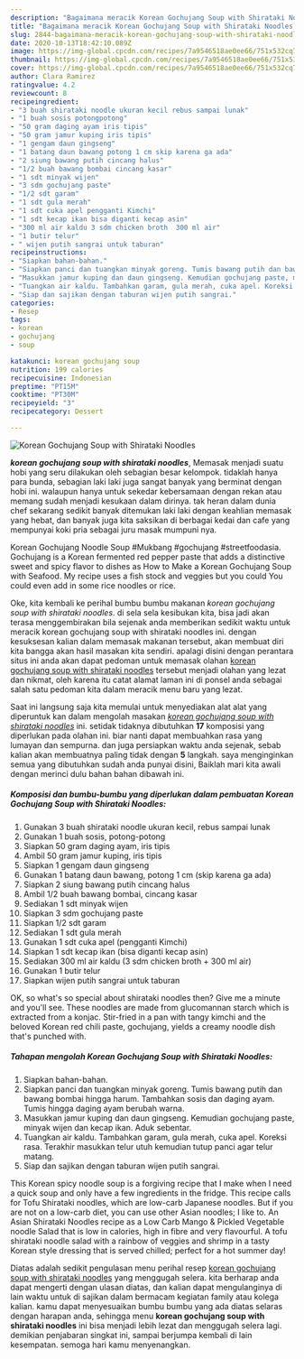 ```yaml
---
description: "Bagaimana meracik Korean Gochujang Soup with Shirataki Noodles, Sempurna"
title: "Bagaimana meracik Korean Gochujang Soup with Shirataki Noodles, Sempurna"
slug: 2844-bagaimana-meracik-korean-gochujang-soup-with-shirataki-noodles-sempurna
date: 2020-10-13T18:42:10.089Z
image: https://img-global.cpcdn.com/recipes/7a9546518ae0ee66/751x532cq70/korean-gochujang-soup-with-shirataki-noodles-foto-resep-utama.jpg
thumbnail: https://img-global.cpcdn.com/recipes/7a9546518ae0ee66/751x532cq70/korean-gochujang-soup-with-shirataki-noodles-foto-resep-utama.jpg
cover: https://img-global.cpcdn.com/recipes/7a9546518ae0ee66/751x532cq70/korean-gochujang-soup-with-shirataki-noodles-foto-resep-utama.jpg
author: Clara Ramirez
ratingvalue: 4.2
reviewcount: 8
recipeingredient:
- "3 buah shirataki noodle ukuran kecil rebus sampai lunak"
- "1 buah sosis potongpotong"
- "50 gram daging ayam iris tipis"
- "50 gram jamur kuping iris tipis"
- "1 gengam daun gingseng"
- "1 batang daun bawang potong 1 cm skip karena ga ada"
- "2 siung bawang putih cincang halus"
- "1/2 buah bawang bombai cincang kasar"
- "1 sdt minyak wijen"
- "3 sdm gochujang paste"
- "1/2 sdt garam"
- "1 sdt gula merah"
- "1 sdt cuka apel pengganti Kimchi"
- "1 sdt kecap ikan bisa diganti kecap asin"
- "300 ml air kaldu 3 sdm chicken broth  300 ml air"
- "1 butir telur"
- " wijen putih sangrai untuk taburan"
recipeinstructions:
- "Siapkan bahan-bahan."
- "Siapkan panci dan tuangkan minyak goreng. Tumis bawang putih dan bawang bombai hingga harum. Tambahkan sosis dan daging ayam. Tumis hingga daging ayam berubah warna."
- "Masukkan jamur kuping dan daun gingseng. Kemudian gochujang paste, minyak wijen dan kecap ikan. Aduk sebentar."
- "Tuangkan air kaldu. Tambahkan garam, gula merah, cuka apel. Koreksi rasa. Terakhir masukkan telur utuh kemudian tutup panci agar telur matang."
- "Siap dan sajikan dengan taburan wijen putih sangrai."
categories:
- Resep
tags:
- korean
- gochujang
- soup

katakunci: korean gochujang soup 
nutrition: 199 calories
recipecuisine: Indonesian
preptime: "PT15M"
cooktime: "PT30M"
recipeyield: "3"
recipecategory: Dessert

---
```



![Korean Gochujang Soup with Shirataki Noodles](https://img-global.cpcdn.com/recipes/7a9546518ae0ee66/751x532cq70/korean-gochujang-soup-with-shirataki-noodles-foto-resep-utama.jpg)

<b><i>korean gochujang soup with shirataki noodles</i></b>, Memasak menjadi suatu hobi yang seru dilakukan oleh sebagian besar kelompok. tidaklah hanya para bunda, sebagian laki laki juga sangat banyak yang berminat dengan hobi ini. walaupun hanya untuk sekedar kebersamaan dengan rekan atau memang sudah menjadi kesukaan dalam dirinya. tak heran dalam dunia chef sekarang sedikit banyak ditemukan laki laki dengan keahlian memasak yang hebat, dan banyak juga kita saksikan di berbagai kedai dan cafe yang mempunyai koki pria sebagai juru masak mumpuni nya.

Korean Gochujang Noodle Soup #Mukbang #gochujang #streetfoodasia. Gochujang is a Korean fermented red pepper paste that adds a distinctive sweet and spicy flavor to dishes as How to Make a Korean Gochujang Soup with Seafood. My recipe uses a fish stock and veggies but you could You could even add in some rice noodles or rice.

Oke, kita kembali ke perihal bumbu bumbu makanan <i>korean gochujang soup with shirataki noodles</i>. di sela sela kesibukan kita, bisa jadi akan terasa menggembirakan bila sejenak anda memberikan sedikit waktu untuk meracik korean gochujang soup with shirataki noodles ini. dengan kesuksesan kalian dalam memasak makanan tersebut, akan membuat diri kita bangga akan hasil masakan kita sendiri. apalagi disini dengan perantara situs ini anda akan dapat pedoman untuk memasak olahan <u>korean gochujang soup with shirataki noodles</u> tersebut menjadi olahan yang lezat dan nikmat, oleh karena itu catat alamat laman ini di ponsel anda sebagai salah satu pedoman kita dalam meracik menu baru yang lezat.


Saat ini langsung saja kita memulai untuk menyediakan alat alat yang diperuntuk kan dalam mengolah masakan <u><i>korean gochujang soup with shirataki noodles</i></u> ini. setidak tidaknya dibutuhkan <b>17</b> komposisi yang diperlukan pada olahan ini. biar nanti dapat membuahkan rasa yang lumayan dan sempurna. dan juga persiapkan waktu anda sejenak, sebab kalian akan membuatnya paling tidak dengan <b>5</b> langkah. saya menginginkan semua yang dibutuhkan sudah anda punyai disini, Baiklah mari kita awali dengan merinci dulu bahan bahan dibawah ini.

<!--inarticleads1-->

##### Komposisi dan bumbu-bumbu yang diperlukan dalam pembuatan Korean Gochujang Soup with Shirataki Noodles:

1. Gunakan 3 buah shirataki noodle ukuran kecil, rebus sampai lunak
1. Gunakan 1 buah sosis, potong-potong
1. Siapkan 50 gram daging ayam, iris tipis
1. Ambil 50 gram jamur kuping, iris tipis
1. Siapkan 1 gengam daun gingseng
1. Gunakan 1 batang daun bawang, potong 1 cm (skip karena ga ada)
1. Siapkan 2 siung bawang putih cincang halus
1. Ambil 1/2 buah bawang bombai, cincang kasar
1. Sediakan 1 sdt minyak wijen
1. Siapkan 3 sdm gochujang paste
1. Siapkan 1/2 sdt garam
1. Sediakan 1 sdt gula merah
1. Gunakan 1 sdt cuka apel (pengganti Kimchi)
1. Siapkan 1 sdt kecap ikan (bisa diganti kecap asin)
1. Sediakan 300 ml air kaldu (3 sdm chicken broth + 300 ml air)
1. Gunakan 1 butir telur
1. Siapkan  wijen putih sangrai untuk taburan


OK, so what&#39;s so special about shirataki noodles then? Give me a minute and you&#39;ll see. These noodles are made from glucomannan starch which is extracted from a konjac. Stir-fried in a pan with tangy kimchi and the beloved Korean red chili paste, gochujang, yields a creamy noodle dish that&#39;s punched with. 

<!--inarticleads2-->

##### Tahapan mengolah Korean Gochujang Soup with Shirataki Noodles:

1. Siapkan bahan-bahan.
1. Siapkan panci dan tuangkan minyak goreng. Tumis bawang putih dan bawang bombai hingga harum. Tambahkan sosis dan daging ayam. Tumis hingga daging ayam berubah warna.
1. Masukkan jamur kuping dan daun gingseng. Kemudian gochujang paste, minyak wijen dan kecap ikan. Aduk sebentar.
1. Tuangkan air kaldu. Tambahkan garam, gula merah, cuka apel. Koreksi rasa. Terakhir masukkan telur utuh kemudian tutup panci agar telur matang.
1. Siap dan sajikan dengan taburan wijen putih sangrai.


This Korean spicy noodle soup is a forgiving recipe that I make when I need a quick soup and only have a few ingredients in the fridge. This recipe calls for Tofu Shirataki noodles, which are low-carb Japanese noodles. But if you are not on a low-carb diet, you can use other Asian noodles; I like to. An Asian Shirataki Noodles recipe as a Low Carb Mango &amp; Pickled Vegetable noodle Salad that is low in calories, high in fibre and very flavourful. A tofu shirataki noodle salad with a rainbow of veggies and shrimp in a tasty Korean style dressing that is served chilled; perfect for a hot summer day! 

Diatas adalah sedikit pengulasan menu perihal resep <u>korean gochujang soup with shirataki noodles</u> yang menggugah selera. kita berharap anda dapat mengerti dengan ulasan diatas, dan kalian dapat mengulanginya di lain waktu untuk di sajikan dalam bermacam kegiatan family atau kolega kalian. kamu dapat menyesuaikan bumbu bumbu yang ada diatas selaras dengan harapan anda, sehingga menu <b>korean gochujang soup with shirataki noodles</b> ini bisa menjadi lebih lezat dan menggugah selera lagi. demikian penjabaran singkat ini, sampai berjumpa kembali di lain kesempatan. semoga hari kamu menyenangkan.
